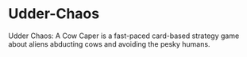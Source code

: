 # Udder-Chaos

Udder Chaos: A Cow Caper is a fast-paced card-based strategy game about aliens abducting cows and avoiding the pesky humans.

